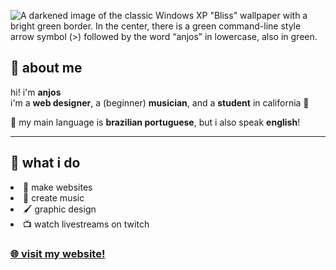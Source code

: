 ![A darkened image of the classic Windows XP "Bliss" wallpaper with a bright green border. In the center, there is a green command-line style arrow symbol (>) followed by the word “anjos” in lowercase, also in green.](https://anjos.cc/img/github.png)

## 🌿 about me

hi! i'm **anjos**   
i'm a **web designer**, a (beginner) **musician**, and a **student** in california 🌴

🌱 my main language is **brazilian portuguese**, but i also speak **english**!

---

## 💚 what i do

<li>🎨 make websites</li>
<li>🎵 create music</li>  
<li>🖌️ graphic design</li>  
<li>📺 watch livestreams on twitch</li>

### [🌐 visit my website!](https://anjos.cc)
